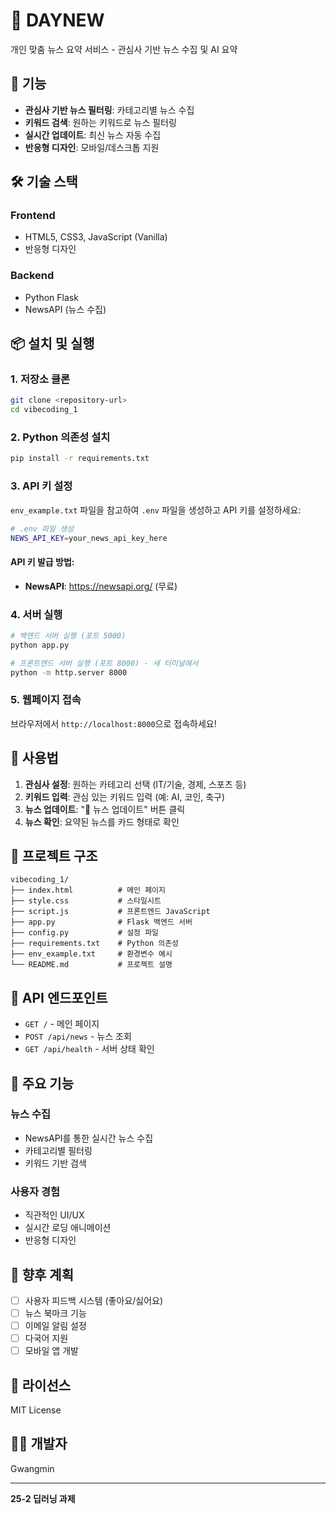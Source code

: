 # 📰 DAYNEW

개인 맞춤 뉴스 요약 서비스 - 관심사 기반 뉴스 수집 및 AI 요약

## 🚀 기능

- **관심사 기반 뉴스 필터링**: 카테고리별 뉴스 수집
- **키워드 검색**: 원하는 키워드로 뉴스 필터링
- **실시간 업데이트**: 최신 뉴스 자동 수집
- **반응형 디자인**: 모바일/데스크톱 지원

## 🛠 기술 스택

### Frontend
- HTML5, CSS3, JavaScript (Vanilla)
- 반응형 디자인

### Backend
- Python Flask
- NewsAPI (뉴스 수집)

## 📦 설치 및 실행

### 1. 저장소 클론
```bash
git clone <repository-url>
cd vibecoding_1
```

### 2. Python 의존성 설치
```bash
pip install -r requirements.txt
```

### 3. API 키 설정
`env_example.txt` 파일을 참고하여 `.env` 파일을 생성하고 API 키를 설정하세요:

```bash
# .env 파일 생성
NEWS_API_KEY=your_news_api_key_here
```

#### API 키 발급 방법:
- **NewsAPI**: https://newsapi.org/ (무료)

### 4. 서버 실행
```bash
# 백엔드 서버 실행 (포트 5000)
python app.py

# 프론트엔드 서버 실행 (포트 8000) - 새 터미널에서
python -m http.server 8000
```

### 5. 웹페이지 접속
브라우저에서 `http://localhost:8000`으로 접속하세요!

## 🎯 사용법

1. **관심사 설정**: 원하는 카테고리 선택 (IT/기술, 경제, 스포츠 등)
2. **키워드 입력**: 관심 있는 키워드 입력 (예: AI, 코인, 축구)
3. **뉴스 업데이트**: "📰 뉴스 업데이트" 버튼 클릭
4. **뉴스 확인**: 요약된 뉴스를 카드 형태로 확인

## 📁 프로젝트 구조

```
vibecoding_1/
├── index.html          # 메인 페이지
├── style.css           # 스타일시트
├── script.js           # 프론트엔드 JavaScript
├── app.py              # Flask 백엔드 서버
├── config.py           # 설정 파일
├── requirements.txt    # Python 의존성
├── env_example.txt     # 환경변수 예시
└── README.md           # 프로젝트 설명
```

## 🔧 API 엔드포인트

- `GET /` - 메인 페이지
- `POST /api/news` - 뉴스 조회
- `GET /api/health` - 서버 상태 확인

## 🎨 주요 기능

### 뉴스 수집
- NewsAPI를 통한 실시간 뉴스 수집
- 카테고리별 필터링
- 키워드 기반 검색

### 사용자 경험
- 직관적인 UI/UX
- 실시간 로딩 애니메이션
- 반응형 디자인

## 🚧 향후 계획

- [ ] 사용자 피드백 시스템 (좋아요/싫어요)
- [ ] 뉴스 북마크 기능
- [ ] 이메일 알림 설정
- [ ] 다국어 지원
- [ ] 모바일 앱 개발

## 📄 라이선스

MIT License

## 👨‍💻 개발자
Gwangmin

---

**25-2 딥러닝 과제**
